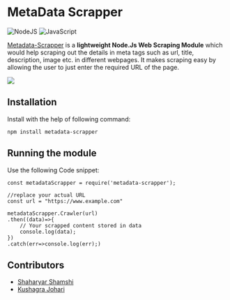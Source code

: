MetaData Scrapper
=====
<p>
<img alt="NodeJS" src="https://img.shields.io/badge/node.js-%2343853D.svg?style=for-the-badge&logo=node-dot-js&logoColor=white"/>
<img alt="JavaScript" src="https://img.shields.io/badge/javascript-%23323330.svg?style=for-the-badge&logo=javascript&logoColor=%23F7DF1E"/>  
</p>
  
[Metadata-Scrapper](https://www.npmjs.com/package/metadata-scrapper) is a **lightweight Node.Js Web Scraping Module** which would help scraping out the details in meta tags such as url, title, description, image etc. in different webpages. It makes scraping easy by allowing the user to just enter the required URL of the page. 

<p>
<img src="https://img.shields.io/badge/Version-2.0.0-blue"/>
</p>


Installation
----
Install with the help of following command:
```
npm install metadata-scrapper
```

Running the module
----
Use the following Code snippet:
```
const metadataScrapper = require('metadata-scrapper');

//replace your actual URL
const url = "https://www.example.com" 

metadataScrapper.Crawler(url)
.then((data)=>{
    // Your scrapped content stored in data
    console.log(data);
})
.catch(err=>console.log(err);)
```
Contributors
----
- [Shaharyar Shamshi](https://github.com/shaharyar-shamshi)
- [Kushagra Johari](https://github.com/joharikushagra)
